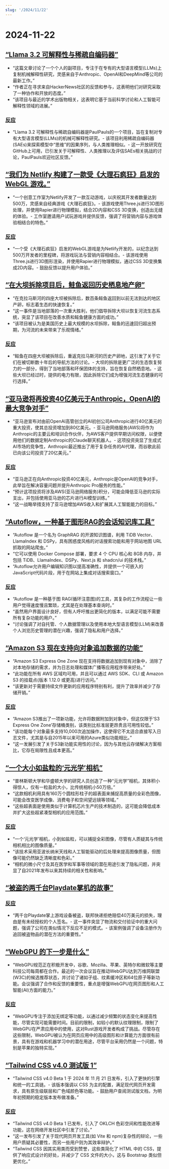 ```yaml
---
slug: '/2024/11/22'
---
```


# 2024-11-22

## [“Llama 3.2 可解释性与稀疏自编码器”](https://github.com/PaulPauls/llama3_interpretability_sae)

- “这篇文章讨论了一个个人的副项目，专注于在专有的大型语言模型(LLMs)上复制机械解释性研究，灵感来自于Anthropic、OpenAI和DeepMind等公司的最新工作。”
- “作者正在寻求来自HackerNews社区的反馈和参与，这表明他们对研究采取了一种协作和开放的态度。”
- “该项目与最近的学术出版物相关，这表明它基于当前科学讨论和人工智能可解释性领域的进展。”

### [反应](https://news.ycombinator.com/item?id=42208383)

- “Llama 3.2 可解释性与稀疏自编码器是PaulPauls的一个项目，旨在复制对专有大型语言模型(LLMs)的机械可解释性研究。- 该项目利用稀疏自编码器(SAEs)来探索模型中“思维”的因果序列，与人类推理相似。- 这一开放研究在GitHub上可用，已引发关于可解释性、人类推理以及评估SAEs相关挑战的讨论，PaulPauls欢迎社区反馈。”

## [“我们为 Netlify 构建了一款受《大理石疯狂》启发的 WebGL 游戏。”](https://5-million-devs.netlify.com/)

- “一个创意工作室为Netlify开发了一款互动游戏，以庆祝其开发者数量达到500万，灵感来自经典游戏《大理石疯狂》。- 该游戏使用Three.js进行3D图形处理，并使用Rapier进行物理模拟，结合2D内容和CSS 3D变换，创造出无缝的体验。- 工作室邀请用户试玩游戏并提供反馈，强调了将营销内容与游戏体验相结合的特色。”

### [反应](https://news.ycombinator.com/item?id=42212644)

- “一个受《大理石疯狂》启发的WebGL游戏是为Netlify开发的，以纪念达到500万开发者的里程碑，将游戏玩法与营销内容相结合。- 该游戏使用Three.js进行3D图形渲染，并使用Rapier进行物理模拟，通过CSS 3D变换集成2D内容。- 鼓励反馈以提升用户体验。”

## [“在大坝拆除项目后，鲑鱼返回历史栖息地产卵”](https://www.opb.org/article/2024/11/17/salmon-return-to-lay-eggs-in-historic-habitat-after-largest-dam-removal-project-in-us-history/)

- “在克拉马斯河的四座大坝被拆除后，数百条鲑鱼返回到以前无法到达的地区产卵，标志着生态的快速恢复。”
- “这一事件是当地部落的一次重大胜利，他们倡导拆除大坝以恢复河流生态系统，突显了该项目在改善水质和鲑鱼健康方面的成功。”
- “该项目被认为是美国历史上最大规模的水坝拆除，鲑鱼的迅速回归超出预期，为河流的未来带来了乐观情绪。”

### [反应](https://news.ycombinator.com/item?id=42213663)

- “鲑鱼在四座大坝被拆除后，重返克拉马斯河的历史产卵地，这引发了关于它们在被切断数十年后的导航方法的讨论。- 大坝的拆除是更广泛的生态恢复努力的一部分，得到了当地部落和环保团体的支持，旨在恢复自然栖息地。- 这些大坝已经过时，提供的电力有限，因此拆除它们成为增强河流生态健康的可行选择。”

## [“亚马逊将再投资40亿美元于Anthropic，OpenAI的最大竞争对手”](https://www.cnbc.com/2024/11/22/amazon-to-invest-another-4-billion-in-anthropic-openais-biggest-rival.html)

- “亚马逊宣布对由前OpenAI高管创立的AI初创公司Anthropic进行40亿美元的重大投资，使其总投资增加到80亿美元。- 亚马逊网络服务(AWS)将作为Anthropic的主要云和培训合作伙伴，为AWS客户提供早期访问权限，以便使用他们的数据定制Anthropic的Claude聊天机器人。- 这项投资突显了生成式AI市场的竞争性，Anthropic最近推出了用于复杂任务的AI代理，而谷歌此前已向该公司投资了20亿美元。”

### [反应](https://news.ycombinator.com/item?id=42215126)

- “亚马逊正在向Anthropic投资40亿美元，Anthropic是OpenAI的竞争对手，此举旨在解决容量问题并提升Anthropic Pro服务的性能。”
- “预计这项投资将涉及AWS(亚马逊网络服务)积分，可能会降低亚马逊的实际支出，并包括使用亚马逊的芯片进行AI模型训练。”
- “这一战略举措支持了亚马逊增加AWS收入和扩展其人工智能能力的目标。”

## [“Autoflow，一种基于图形RAG的会话知识库工具”](https://github.com/pingcap/autoflow)

- “Autoflow 是一个名为 GraphRAG 的开源知识图谱，利用 TiDB Vector、LlamaIndex 和 DSPy，具有困惑度风格的对话搜索功能和用于网站地图 URL 抓取的网站爬虫。”
- “它可以使用 Docker Compose 部署，要求 4 个 CPU 核心和 8GB 内存，并包括 TiDB、LlamaIndex、DSPy、Next.js 和 shadcn/ui 的技术栈。”
- “Autoflow允许用户编辑知识图以提高准确性，并提供一个可嵌入的JavaScript代码片段，用于在网站上集成对话搜索窗口。”

### [反应](https://news.ycombinator.com/item?id=42210689)

- “Autoflow 是一种基于图 RAG(循环注意图)的工具，其复杂的工作流程让一些用户觉得速度慢且繁琐，尤其是在处理基本查询时。”
- “虽然用户界面设计良好，但有人呼吁推出更简化的版本，以满足可能不需要所有复杂功能的用户。”
- “讨论强调了对自托管、个人数据管理以及使用本地大型语言模型(LLM)来改善个人浏览历史管理的潜在兴趣，强调了隐私和用户选择。”

## [“Amazon S3 现在支持向对象追加数据的功能”](https://aws.amazon.com/about-aws/whats-new/2024/11/amazon-s3-express-one-zone-append-data-object/)

- “Amazon S3 Express One Zone 现在支持将数据追加到现有对象中，消除了对本地存储的需求，并为日志处理和媒体广播等应用程序带来好处。”
- “此功能在所有 AWS 区域均可用，并且可以通过 AWS SDK、CLI 或 Amazon S3 的挂载点(版本 1.12.0 或更高)进行访问。”
- “该更新对于需要持续文件更新的应用程序特别有利，提升了效率并减少了存储开销。”

### [反应](https://news.ycombinator.com/item?id=42211280)

- “Amazon S3推出了一项新功能，允许将数据附加到对象中，但这仅限于‘S3 Express One Zone’存储桶类别，该类别比标准层更昂贵且可用性较低。”
- “该功能每个对象最多支持10,000次追加操作，这使得它不太适合直接写入日志文件，尤其是与自2015年以来可用的Azure类似功能相比。”
- “这一发展引发了关于S3新功能实用性的讨论，因为与其他云存储解决方案相比，它存在局限性且成本更高。”

## [“一个大小如盐粒的‘元光学’相机”](https://cacm.acm.org/news/a-camera-the-size-of-a-grain-of-salt-could-change-imaging-as-we-know-it/)

- “普林斯顿大学和华盛顿大学的研究人员创造了一种“元光学”相机，其体积小得惊人，仅有一粒盐的大小，比传统相机小50万倍。”
- “这款相机利用具有160万个圆柱形柱子的超表面来捕捉高质量的全彩色图像，可能会改变医学成像、消费电子和空间望远镜等领域。”
- “这些超表面是使用类似于计算机芯片生产的技术制造的，这可能会降低成本并扩大这些超紧凑型相机的应用范围。”

### [反应](https://news.ycombinator.com/item?id=42212992)

- “一个‘元光学’相机，小到如盐粒，可以捕捉全彩图像，尽管有人质疑其与传统相机相比的图像质量。”
- “该技术采用亚波长纳米天线和人工智能驱动的后处理来提高图像质量，但图像可能仍然缺乏清晰度和色彩。”
- “相机的微小尺寸及其在医学和军事等领域的潜在用途引发了隐私问题，并突显了自2021年发布以来其持续的相关性和影响。”

## [“被盗的两千台Playdate掌机的故事”](https://podcast.play.date/episodes/s01e31/)

### [反应](https://news.ycombinator.com/item?id=42211689)

- “两千台Playdate掌上游戏设备被盗，联邦快递拒绝赔偿40万美元的损失，理由是有未经授权的个人签名。- 这一事件突显了物流和交付验证中的重大问题，强调了公司在类似情况下反应不足的模式。- 该案例强调了设备注册作为追回被盗物品的潜在方法的重要性。”

## [“WebGPU 的下一步是什么”](https://developer.chrome.com/blog/next-for-webgpu)

- “WebGPU规范正在积极开发中，谷歌、Mozilla、苹果、英特尔和微软等主要科技公司每周都在合作。最近的一次会议旨在推动WebGPU达到万维网联盟(W3C)的候选推荐状态，并讨论了诸如子组、纹素缓冲区和64位原子等新功能。会议强调了合作和反馈的重要性，重点是增强WebGPU在网页图形和人工智能(AI)方面的能力。”

### [反应](https://news.ycombinator.com/item?id=42209272)

- “WebGPU专注于添加无绑定等功能，以通过减少频繁的状态变化来提高性能，尽管实现可能需要时间。目前的限制，如较小的默认纹理限制，限制了WebGPU在严肃应用中的使用，这对Rust游戏开发者构成了挑战。尽管存在这些限制，WebGPU被认为在网页应用中的高级图形和计算能力方面很有前景，具有在游戏和机器学习中的潜在用途，尽管平台采用仍然是一个问题，特别是苹果的独特实现。”

## [“Tailwind CSS v4.0 测试版 1”](https://tailwindcss.com/blog/tailwindcss-v4-beta)

- “Tailwind CSS v4.0 Beta 1 于 2024 年 11 月 21 日发布，引入了更快的引擎和统一的工具链。- 该版本强调以 CSS 为主的配置，满足现代网页开发需求，具有原生级联层和广色域颜色等功能。- 鼓励用户查阅测试版文档，为明年初预期的稳定版本发布做准备。”

### [反应](https://news.ycombinator.com/item?id=42210553)

- “Tailwind CSS v4.0 Beta 1 已发布，引入了 OKLCH 色彩空间和性能改进等功能，这在网络开发社区中引发了讨论。”
- “这一发布引发了关于现代网页开发工具(如 Vite 和 npm)复杂性的辩论，一些用户质疑其必要性，而另一些用户则为其效率辩护。”
- “Tailwind CSS 因其实用类而受到赞誉，这些类简化了 HTML 中的 CSS，提供了响应式设计的好处，并减少了 CSS 文件的大小，这与 Bootstrap 类似但更优化。”

<head>
  <meta property="og:title" content="“Llama 3.2 可解释性与稀疏自编码器”" />
  <meta property="og:type" content="website" />
  <meta property="og:image" content="https://og.cho.sh/api/og/?title=%E2%80%9CLlama%203.2%20%E5%8F%AF%E8%A7%A3%E9%87%8A%E6%80%A7%E4%B8%8E%E7%A8%80%E7%96%8F%E8%87%AA%E7%BC%96%E7%A0%81%E5%99%A8%E2%80%9D&subheading=2024%E5%B9%B411%E6%9C%8822%E6%97%A5%E6%98%9F%E6%9C%9F%E4%BA%94%3A%20%E9%BB%91%E5%AE%A2%E6%96%B0%E9%97%BB%E6%91%98%E8%A6%81" />
</head>
